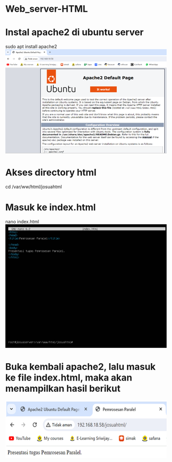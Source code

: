 # Web_server-HTML
# Instal apache2 di ubuntu server
sudo apt install apache2
![alt text](https://github.com/josuafrino/Web_server-HTML/blob/main/gambar/apache2.png?raw=true)

# Akses directory html
cd /var/ww/html/josuahtml

# Masuk ke index.html
nano index.html
![alt text](https://github.com/josuafrino/Web_server-HTML/blob/main/gambar/index.html.png?raw=true)

# Buka kembali apache2, lalu masuk ke file index.html, maka akan menampilkan hasil berikut
![alt text](https://github.com/josuafrino/Web_server-HTML/blob/main/gambar/tampilan%20html.png?raw=true)
